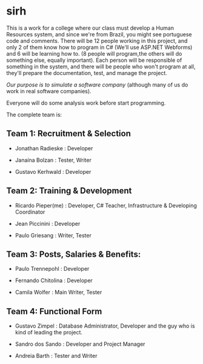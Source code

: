 sirh
====

This is a work for a college where our class must develop a Human Resources system, and since we're from Brazil, 
you might see portuguese code and comments. There will be 12 people working in this project, and only 2 of them know 
how to program in C# (We'll use ASP.NET Webforms) and 6 will be learning how to. (8 people will program,the others will do something else, equally important). Each person will be responsible of something
in the system, and there will be people who won't program at all, they'll prepare the documentation, test, 
and manage the project.

*Our purpose is to simulate a software company* (although many of us do work in real software companies).

Everyone will do some analysis work before start programming.

The complete team is:


Team 1: Recruitment & Selection
-------
 - Jonathan Radieske : Developer

 - Janaína Bolzan : Tester, Writer

 - Gustavo Kerhwald : Developer 

Team 2: Training & Development
-------
 - Ricardo Pieper(me) : Developer, C# Teacher, Infrastructure & Developing Coordinator

 - Jean Piccinini : Developer

 - Paulo Griesang : Writer, Tester 


Team 3: Posts, Salaries & Benefits:
------
 - Paulo Trennepohl : Developer

 - Fernando Chitolina : Developer

 - Camila Wolfer : Main Writer, Tester


Team 4: Functional Form
------
 - Gustavo Zimpel : Database Administrator, Developer and the guy who is kind of leading the project.

 - Sandro dos Sando : Developer and Project Manager

 - Andreia Barth : Tester and Writer

